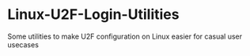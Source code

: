 # Linux-U2F-Login-Utilities
Some utilities to make U2F configuration on Linux easier for casual user usecases
